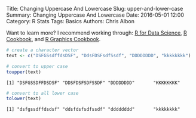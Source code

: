 Title: Changing Uppercase And Lowercase
Slug: upper-and-lower-case
Summary: Changing Uppercase And Lowercase
Date: 2016-05-01 12:00
Category: R Stats
Tags: Basics
Authors: Chris Albon


Want to learn more? I recommend working through: [R for Data Science](http://amzn.to/2myxnhi), [R Cookbook](http://amzn.to/2lF6hkb), and [R Graphics Cookbook](http://amzn.to/2m0fcPL).

```R
# create a character vector
text <- c("DSFGSsdffdsDSF", "DdsFDSFsdfSsdf", "DDDDDDDD", "kkkkkkkk")
```


```R
# convert to upper case
toupper(text)
```




    [1] "DSFGSSDFFDSDSF" "DDSFDSFSDFSSDF" "DDDDDDDD"       "KKKKKKKK"      




```R
# convert to all lower case
tolower(text)
```




    [1] "dsfgssdffdsdsf" "ddsfdsfsdfssdf" "dddddddd"       "kkkkkkkk"      
